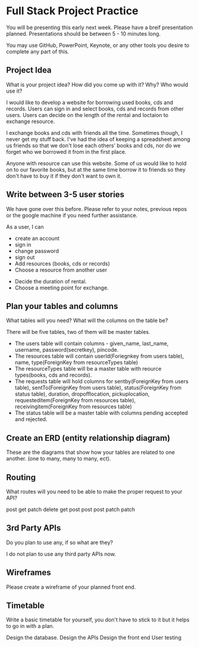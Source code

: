 # Full Stack Project Practice

You will be presenting this early next week.  Please have a breif presentation
planned.  Presentations should be between 5 - 10 minutes long.

You may use GitHub, PowerPoint, Keynote, or any other tools you desire to
complete any part of this.

## Project Idea

What is your project idea?  How did you come up with it? Why? Who would use it?

I would like to develop a website for borrowing used books, cds and records.
Users can sign in and select books, cds and records from other users. Users can
decide on the length of the rental and loctaion to exchange resource.

I exchange books and cds with friends all the time. Sometimes though, I never
get my stuff back. I've had the idea of keeping a spreadsheet among us
friends so that we don't lose each others' books and cds, nor do we forget who
we borrowed it from in the first place.

Anyone with resource can use this website. Some of us would like to hold on to
our favorite books, but at the same time borrow it to friends so they don't
have to buy it if they don't want to own it.

## Write between 3-5 user stories

We have gone over this before. Please refer to your notes, previous repos or the
google machine if you need further assistance.

As a user, I can
- create an account
- sign in
- change password
- sign out
- Add resources (books, cds or records)
- Choose a resource from another user
<!-- - Mark my resources available/unavailable -->
- Decide the duration of rental.
- Choose a meeting point for exchange.

## Plan your tables and columns

What tables will you need? What will the columns on the table be?

There will be five tables, two of them will be master tables.
- The users table will contain columns - given_name, last_name, username,
  password(secretkey), pincode.
- The resources table will contain userId(Foriegnkey from users table), name,
  type(ForeignKey from resourceTypes table)
- The resourceTypes table will be a master table with reource types(books, cds
  and records).
- The requests table will hold columns for sentby(ForeignKey from users table),
  sentTo(ForeignKey from users table), status(ForeignKey from status table),
  duration, dropofflocation, pickuplocation, requesteditem(ForeignKey from
  resources table), receivingitem(ForeignKey from resources table)
- The status table will be a master table with columns pending accepted and
  rejected.

## Create an ERD (entity relationship diagram)

These are the diagrams that show how your tables are related to one another.
(one to many, many to many, ect).

<!-- pending -->

## Routing

What routes will you need to be able to make the proper request to your API?

post <signup>
get <signin>
patch <change password>
delete <signout>
get <resources>
post <add resources>
post <reserve resources>
post <accept resources>
patch <release resource>
patch <update resource>

## 3rd Party APIs

Do you plan to use any, if so what are they?

I do not plan to use any third party APIs now.

## Wireframes

Please create a wireframe of your planned front end.

<!-- pending -->

## Timetable

Write a basic timetable for yourself, you don't have to stick to it but it
helps to go in with a plan.

Design the database.
Design the APIs
Design the front end
User testing
